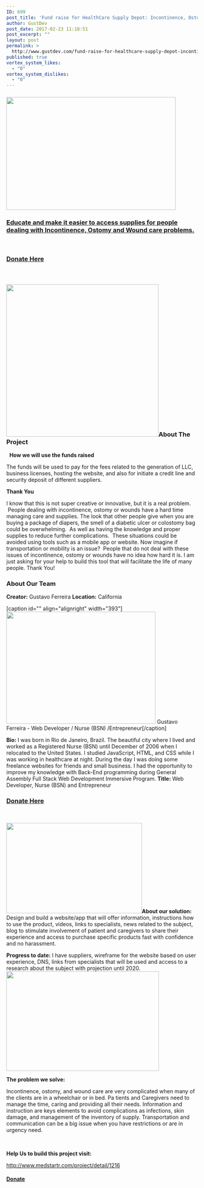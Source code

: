 ```yaml
---
ID: 699
post_title: 'Fund raise for HealthCare Supply Depot: Incontinence, Ostomy and Wound Care'
author: GustDev
post_date: 2017-02-23 11:18:51
post_excerpt: ""
layout: post
permalink: >
  http://www.gustdev.com/fund-raise-for-healthcare-supply-depot-incontinence-ostomy-and-wound-care/
published: true
vortex_system_likes:
  - "0"
vortex_system_dislikes:
  - "0"
---
```

<h3></h3>
<h3 id="shortblurbid"><a href="http://www.medstartr.com/project/detail/1216" target="_blank"><img class="aligncenter" src="http://i.imgur.com/jsu1il1.jpg?2" width="446" height="297" /></a></h3>
<h3><a href="http://www.medstartr.com/project/detail/1216" target="_blank">Educate and make it easier to access supplies for people dealing with Incontinence, Ostomy and Wound care problems.</a></h3>
&nbsp;
<div id="tab_content12" class="tab_content">
<h3><a href="http://www.medstartr.com/project/detail/1216" target="_blank">Donate Here</a></h3>
&nbsp;
<h3><strong><img class="alignright" src="http://i.imgur.com/7ICOX6q.png" width="401" height="401" /></strong><strong>About The Project
</strong></h3>
&nbsp;

<strong>
How we will use the funds raised</strong>

The funds will be used to pay for the fees related to the generation of LLC, business licenses, hosting the website, and also for initiate a credit line and security deposit of different suppliers.

</div>
<strong>Thank You</strong>
<div id="tab_content12" class="tab_content">

I know that this is not super creative or innovative, but it is a real problem.  People dealing with incontinence, ostomy or wounds have a hard time managing care and supplies. The look that other people give when you are buying a package of diapers, the smell of a diabetic ulcer or colostomy bag could be overwhelming.  As well as having the knowledge and proper supplies to reduce further complications.  These situations could be avoided using tools such as a mobile app or website. Now imagine if transportation or mobility is an issue?  People that do not deal with these issues of incontinence, ostomy or wounds have no idea how hard it is. I am just asking for your help to build this tool that will facilitate the life of many people. Thank You!

</div>
<div id="tab_content13" class="tab_content">
<h3>About Our Team</h3>
<strong>Creator:</strong> Gustavo Ferreira
<strong>Location:</strong> California

[caption id="" align="alignright" width="393"]<img src="http://i.imgur.com/vMss0sZ.jpg" width="393" height="295" /> Gustavo Ferreira - Web Developer / Nurse (BSN) /Entrepreneur[/caption]

<strong>Bio: </strong>I was born in Rio de Janeiro, Brazil. The beautiful city where I lived and worked as a Registered Nurse (BSN) until December of 2006 when I relocated to the United States. I studied JavaScript, HTML, and CSS while I was working in healthcare at night. During the day I was doing some freelance websites for friends and small business. I had the opportunity to improve my knowledge with Back-End programming during General Assembly Full Stack Web Development Immersive Program.
<strong>Title:</strong> Web Developer, Nurse (BSN) and Entrepreneur

</div>
<div class="tab_content"></div>
<div class="tab_content"></div>
<div class="tab_content"></div>
<div class="tab_content"></div>
<div class="tab_content">
<h3><a href="http://www.medstartr.com/project/detail/1216" target="_blank">Donate Here</a></h3>
&nbsp;

<strong><img class="alignleft" src="http://i.imgur.com/jsu1il1.jpg?1" width="357" height="238" />About our solution:</strong>
Design and build a website/app that will offer information, instructions how to use the product, videos, links to specialists, news related to the subject, blog to stimulate involvement of patient and caregivers to share their experience and access to purchase specific products fast with confidence and no harassment.

</div>
<div class="tab_content">

</div>
<div class="tab_content"></div>
<div class="tab_content"></div>
<div class="tab_content"><strong>Progress to date:</strong>
I have suppliers, wireframe for the website based on user experience, DNS, links from specialists that will be used and access to a research about the subject with projection until 2020.</div>
<strong><img class="alignright" src="http://www.medstartr.com/uploads/images/projects/1216/solutionimg_58a5017dcee8f.jpg" width="402" height="262" /></strong>

<strong>The problem we solve:</strong>

Incontinence, ostomy, and wound care are very complicated when many of the clients are in a wheelchair or in bed. Pa
tients and Caregivers need to manage the time, caring and providing all their needs. Information and instruction are keys elements to avoid complications as infections, skin damage, and management of the inventory of supply. Transportation and communication can be a big issue when you have restrictions or are in urgency need.

&nbsp;

<strong>Help Us to build this project visit:</strong>

<a href="http://www.medstartr.com/project/detail/1216" target="_blank">http://www.medstartr.com/project/detail/1216</a>
<h4><a href="http://www.medstartr.com/project/detail/1216" target="_blank">Donate</a></h4>
<div class="tab_content"></div>